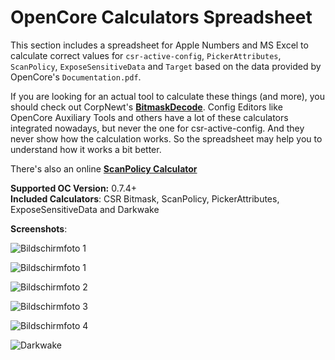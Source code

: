 # OpenCore Calculators Spreadsheet

This section includes a spreadsheet for Apple Numbers and MS Excel to calculate correct values for `csr-active-config`, `PickerAttributes`, `ScanPolicy`, `ExposeSensitiveData` and `Target` based on the data provided by OpenCore's `Documentation.pdf`. 

If you are looking for an actual tool to calculate these things (and more), you should check out CorpNewt's [**BitmaskDecode**](https://github.com/corpnewt/BitmaskDecode). Config Editors like OpenCore Auxiliary Tools and others have a lot of these calculators integrated nowadays, but never the one for csr-active-config. And they never show how the calculation works. So the spreadsheet may help you to understand how it works a bit better.

There's also an online [**ScanPolicy Calculator**](https://oc-scanpolicy.vercel.app/)

**Supported OC Version:** 0.7.4+</br>
**Included Calculators**: CSR Bitmask, ScanPolicy, PickerAttributes, ExposeSensitiveData and Darkwake

**Screenshots**:

![Bildschirmfoto 1](https://user-images.githubusercontent.com/76865553/134508275-c1722956-6e02-4ff0-a241-f1faefa5fe5e.png)

![Bildschirmfoto 1](https://user-images.githubusercontent.com/76865553/134348928-ee19f359-c8fd-4e16-a99e-2cd652c9c64b.png)

![Bildschirmfoto 2](https://user-images.githubusercontent.com/76865553/134348939-d3eac5b2-02d3-4b98-9652-4ef52bde0c0d.png) 

![Bildschirmfoto 3](https://user-images.githubusercontent.com/76865553/134348951-c113b897-74aa-4bd1-8b46-0973119ed5e2.png)

![Bildschirmfoto 4](https://user-images.githubusercontent.com/76865553/134348958-481e2632-d417-416f-ad0b-14158137149f.png)

![Darkwake](https://user-images.githubusercontent.com/76865553/137449526-2d6ef0e4-f4da-47d1-b12a-18f03b3fc29e.png)
